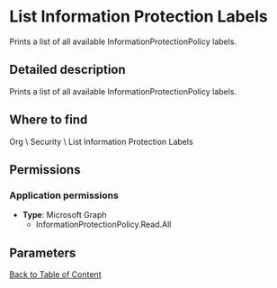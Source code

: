 # List Information Protection Labels

Prints a list of all available InformationProtectionPolicy labels.

## Detailed description
Prints a list of all available InformationProtectionPolicy labels.

## Where to find
Org \ Security \ List Information Protection Labels

## Permissions
### Application permissions
- **Type**: Microsoft Graph
  - InformationProtectionPolicy.Read.All


## Parameters

[Back to Table of Content](../../../README.md)


